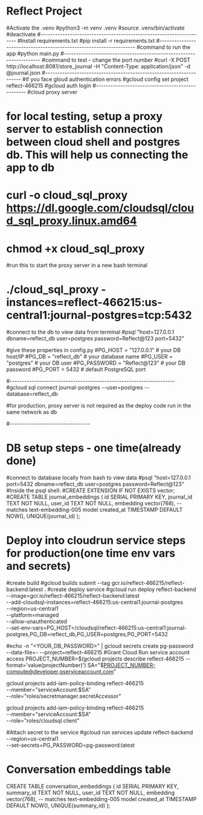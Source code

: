 # Reflect Project
#Activate the .venv
#python3 -m venv .venv
#source .venv/bin/activate
#deactivate
#--------------------------------------------------------------------
#Install requirements.txt
#pip install -r requirements.txt
#--------------------------------------------------------------------
#command to run the app
#python main.py
#--------------------------------------------------------------------
#command to test - change the port number
#curl -X POST http://localhost:8081/store_journal -H "Content-Type: application/json" -d @journal.json
#--------------------------------------------------------------------
#if you face gloud authentication errors
#gcloud config set project reflect-466215
#gcloud auth login
#-------------------------------------------------
#cloud proxy server

# for local testing, setup a proxy server to establish connection between cloud shell and postgres db. This will help us connecting the app to db
# curl -o cloud_sql_proxy https://dl.google.com/cloudsql/cloud_sql_proxy.linux.amd64
# chmod +x cloud_sql_proxy

#run this to start the proxy server in a new bash terminal
# ./cloud_sql_proxy -instances=reflect-466215:us-central1:journal-postgres=tcp:5432

#connect to the db to view data from terminal
#psql "host=127.0.0.1 dbname=reflect_db user=postgres password=Reflect@123 port=5432"

#give these properties in config.py
#PG_HOST = "127.0.0.1"       # your DB host/IP
#PG_DB = "reflect_db"           # your database name
#PG_USER = "postgres"       # your DB user
#PG_PASSWORD = "Reflect@123"  # your DB password
#PG_PORT = 5432                 # default PostgreSQL port

#--------------------------------------------------------------------
#gcloud sql connect journal-postgres --user=postgres --database=reflect_db

#for production, proxy server is not required as the deploy code run in the same network as db

#---------------------------------
# DB setup steps - one time(already done)
#connect to database locally from bash to view data
#psql "host=127.0.0.1 port=5432 dbname=reflect_db user=postgres password=Reflect@123"
#Inside the psql shell:
#CREATE EXTENSION IF NOT EXISTS vector;
#CREATE TABLE journal_embeddings (
    id SERIAL PRIMARY KEY,
    journal_id TEXT NOT NULL,
    user_id TEXT NOT NULL,
    embedding vector(768),  -- matches text-embedding-005 model
    created_at TIMESTAMP DEFAULT NOW(),
    UNIQUE(journal_id)
);

# Deploy into cloudrun service steps for production(one time env vars and secrets)
#create build
#gcloud builds submit --tag gcr.io/reflect-466215/reflect-backend:latest .
#create deploy service
#gcloud run deploy reflect-backend \
  --image=gcr.io/reflect-466215/reflect-backend:latest \
  --add-cloudsql-instances=reflect-466215:us-central1:journal-postgres \
  --region=us-central1 \
  --platform=managed \
  --allow-unauthenticated \
  --set-env-vars=PG_HOST=/cloudsql/reflect-466215:us-central1:journal-postgres,PG_DB=reflect_db,PG_USER=postgres,PG_PORT=5432

#echo -n "<YOUR_DB_PASSWORD>" | gcloud secrets create pg-password --data-file=- --project=reflect-466215
#Grant Cloud Run service account access
PROJECT_NUMBER=$(gcloud projects describe reflect-466215 --format='value(projectNumber)')
SA="$PROJECT_NUMBER-compute@developer.gserviceaccount.com"

gcloud projects add-iam-policy-binding reflect-466215 \
  --member="serviceAccount:$SA" \
  --role="roles/secretmanager.secretAccessor"

gcloud projects add-iam-policy-binding reflect-466215 \
  --member="serviceAccount:$SA" \
  --role="roles/cloudsql.client"

#Attach secret to the service
#gcloud run services update reflect-backend \
  --region=us-central1 \
  --set-secrets=PG_PASSWORD=pg-password:latest

# Conversation embeddings table
CREATE TABLE conversation_embeddings (
    id SERIAL PRIMARY KEY,
    summary_id TEXT NOT NULL,
    user_id TEXT NOT NULL,
    embedding vector(768),  -- matches text-embedding-005 model
    created_at TIMESTAMP DEFAULT NOW(),
    UNIQUE(summary_id)
);
